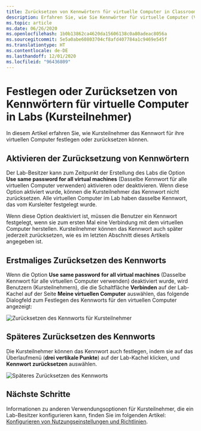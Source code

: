 ```yaml
---
title: Zurücksetzen von Kennwörtern für virtuelle Computer in Classroom-Labs in Azure Lab Services | Microsoft-Dokumentation
description: Erfahren Sie, wie Sie Kennwörter für virtuelle Computer (VMs) in Labs in Azure Lab Services zurücksetzen.
ms.topic: article
ms.date: 06/26/2020
ms.openlocfilehash: 1b0b13862ca4620da15606138c0a80adeac8056a
ms.sourcegitcommit: 5e5a0abe60803704cf8afd407784a1c9469e545f
ms.translationtype: HT
ms.contentlocale: de-DE
ms.lasthandoff: 12/01/2020
ms.locfileid: "96436809"
---
```

# <a name="set-or-reset-password-for-virtual-machines-in-labs-students"></a>Festlegen oder Zurücksetzen von Kennwörtern für virtuelle Computer in Labs (Kursteilnehmer)
In diesem Artikel erfahren Sie, wie Kursteilnehmer das Kennwort für ihre virtuellen Computer festlegen oder zurücksetzen können. 

## <a name="enable-resetting-of-passwords"></a>Aktivieren der Zurücksetzung von Kennwörtern
Der Lab-Besitzer kann zum Zeitpunkt der Erstellung des Labs die Option **Use same password for all virtual machines** (Dasselbe Kennwort für alle virtuellen Computer verwenden) aktivieren oder deaktivieren. Wenn diese Option aktiviert wurde, können die Kursteilnehmer das Kennwort nicht zurücksetzen. Alle virtuellen Computer im Lab haben dasselbe Kennwort, das vom Kursleiter festgelegt wurde. 

Wenn diese Option deaktiviert ist, müssen die Benutzer ein Kennwort festgelegt, wenn sie zum ersten Mal eine Verbindung mit dem virtuellen Computer herstellen. Kursteilnehmer können das Kennwort auch später jederzeit zurücksetzen, wie es im letzten Abschnitt dieses Artikels angegeben ist. 

## <a name="reset-password-for-the-first-time"></a>Erstmaliges Zurücksetzen des Kennworts
Wenn die Option **Use same password for all virtual machines** (Dasselbe Kennwort für alle virtuellen Computer verwenden) deaktiviert wurde, wird Benutzern (Kursteilnehmern), die die Schaltfläche **Verbinden** auf der Lab-Kachel auf der Seite **Meine virtuellen Computer** auswählen, das folgende Dialogfeld zum Festlegen des Kennworts für den virtuellen Computer angezeigt: 

![Zurücksetzen des Kennworts für Kursteilnehmer](./media/how-to-set-virtual-machine-passwords/student-set-password.png)

## <a name="reset-password-later"></a>Späteres Zurücksetzen des Kennworts
Die Kursteilnehmer können das Kennwort auch festlegen, indem sie auf das Überlaufmenü (**drei vertikale Punkte**) auf der Lab-Kachel klicken, und **Kennwort zurücksetzen** auswählen. 

![Späteres Zurücksetzen des Kennworts](./media/how-to-set-virtual-machine-passwords/student-set-password-2.png)


## <a name="next-steps"></a>Nächste Schritte
Informationen zu anderen Verwendungsoptionen für Kursteilnehmer, die ein Lab-Besitzer konfigurieren kann, finden Sie im folgenden Artikel: [Konfigurieren von Nutzungseinstellungen und Richtlinien](how-to-configure-student-usage.md).
